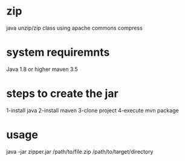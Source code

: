 # zip
java unzip/zip class using apache commons compress

# system requiremnts 
Java 1.8 or higher
maven 3.5

# steps to create the jar
1-install java
2-install maven
3-clone project
4-execute mvn package

# usage
java -jar zipper.jar /path/to/file.zip /path/to/target/directory
